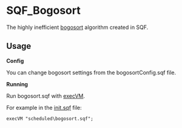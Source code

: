 # SQF_Bogosort
The highly inefficient [bogosort](https://en.wikipedia.org/wiki/Bogosort) algorithm created in SQF.

## Usage

**Config**

You can change bogosort settings from the bogosortConfig.sqf file.

**Running**

Run bogosort.sqf with [execVM](https://community.bistudio.com/wiki/execVM).

For example in the [init.sqf](https://community.bistudio.com/wiki/Event_Scripts) file:
```
execVM "scheduled\bogosort.sqf";
```